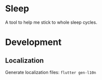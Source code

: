 # Sleep

A tool to help me stick to whole sleep cycles.


# Development

## Localization

Generate localization files: `flutter gen-l10n`
